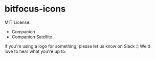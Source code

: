# bitfocus-icons

MIT License:
* Companion
* Companion Satellite

If you're using a logo for something, please let us know on Slack :) We'd love to hear what you're up to.
